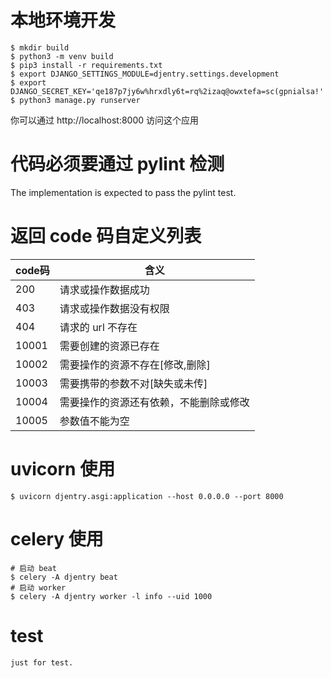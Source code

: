 # 本地环境开发

```
$ mkdir build
$ python3 -m venv build
$ pip3 install -r requirements.txt
$ export DJANGO_SETTINGS_MODULE=djentry.settings.development
$ export DJANGO_SECRET_KEY='qe187p7jy6w%hrxdly6t=rq%2izaq@owxtefa=sc(gpnialsa!'
$ python3 manage.py runserver
```

你可以通过 http://localhost:8000 访问这个应用

# 代码必须要通过 pylint 检测

The implementation is expected to pass the pylint test.

# 返回 code 码自定义列表
| code码 | 含义 |
| ---- | ---- |
| 200 | 请求或操作数据成功 |
| 403 | 请求或操作数据没有权限 |
| 404 | 请求的 url 不存在 |
| 10001 | 需要创建的资源已存在 |
| 10002 | 需要操作的资源不存在[修改,删除] |
| 10003 | 需要携带的参数不对[缺失或未传] |
| 10004 | 需要操作的资源还有依赖，不能删除或修改 |
| 10005 | 参数值不能为空 |

# uvicorn 使用
```shell
$ uvicorn djentry.asgi:application --host 0.0.0.0 --port 8000
```
# celery 使用
```shell
# 启动 beat
$ celery -A djentry beat
# 启动 worker
$ celery -A djentry worker -l info --uid 1000
```
# test
```
just for test.
```
